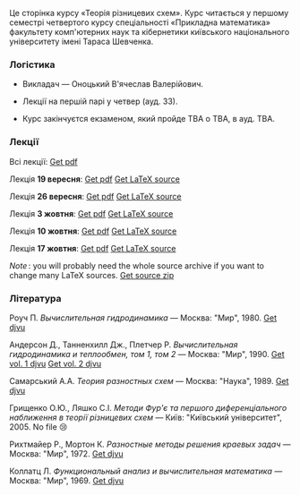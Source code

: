 <span class="text-muted">Це сторінка курсу &laquo;Теорія різницевих схем&raquo;. Курс читається у першому семестрі четвертого курсу спеціальності &laquo;Прикладна математика&raquo; факультету комп'ютерних наук та кібернетики київського національного університету імені Тараса Шевченка.</span>

<h3 class="text-primary">Логістика</h3>

- Викладач &mdash; Оноцький В'ячеслав Валерійович.

- Лекції на першій парі у четвер (ауд. 33).

- Курс закінчуєтся екзаменом, який пройде TBA о TBA, в ауд. TBA. 

<h3 class="text-primary">Лекції</h3>

Всі лекції: <a class="badge badge-success" href="lectures/Оноцький,%20всі%20лекції.pdf">Get pdf</a> 

Лекція **19 вересня**: <a class="badge badge-success" href="lectures/Оноцький,%20лекція%2019.09.pdf">Get pdf</a> <a class="badge badge-info" href="lectures/01.tex">Get LaTeX source</a> 

Лекція **26 вересня**: <a class="badge badge-success" href="lectures/Оноцький,%20лекція%2026.09.pdf">Get pdf</a> <a class="badge badge-info" href="lectures/02.tex">Get LaTeX source</a> 

Лекція **3 жовтня**: <a class="badge badge-success" href="lectures/Оноцький,%20лекція%203.10.pdf">Get pdf</a> <a class="badge badge-info" href="lectures/03.tex">Get LaTeX source</a> 

Лекція **10 жовтня**: <a class="badge badge-success" href="lectures/Оноцький,%20лекція%2010.10.pdf">Get pdf</a> <a class="badge badge-info" href="lectures/04.tex">Get LaTeX source</a> 

Лекція **17 жовтня**: <a class="badge badge-success" href="lectures/Оноцький,%20лекція%2017.10.pdf">Get pdf</a> <a class="badge badge-info" href="lectures/05.tex">Get LaTeX source</a> 

<span class="text-muted">_Note_&thinsp;: you will probably need the whole source archive if you want to change many LaTeX sources. <a class="badge badge-info" href="lectures/all.zip">Get source zip</a></span>

<h3 class="text-primary">Література</h3>

Роуч&nbsp;П. _Вычислительная гидродинамика_ &mdash; Москва: "Мир", 1980. <a class="badge badge-success" href="books/Роуч%20-%20Вычислительная%20гидродинамика.djvu">Get djvu</a>

Андерсон&nbsp;Д., Танненхилл&nbsp;Дж., Плетчер&nbsp;Р. _Вычислительная гидродинамика и теплообмен, том&nbsp;1, том&nbsp;2_ &mdash; Москва: "Мир", 1990. <a class="badge badge-success" href="books/Андерсон,%20Таннехилл,%20Плетчер%20-%20Вычислительная%20гидродинамика%20и%20теплообмен.%20Том%201.djvu">Get vol. 1 djvu</a> <a class="badge badge-success" href="books/Андерсон,%20Таннехилл,%20Плетчер%20-%20Вычислительная%20гидродинамика%20и%20теплообмен.%20Том%202.djvu">Get vol. 2 djvu</a>

Самарський&nbsp;А.А. _Теория разностных схем_ &mdash; Москва: "Наука", 1989. <a class="badge badge-success" href="books/Самарский%20-%20Теория%20разностных%20схем.djvu">Get djvu</a>

Грищенко&nbsp;О.Ю., Ляшко&nbsp;С.І. _Методи Фур'є та першого диференціального наближення в теорії різницевих схем_ &mdash; Київ: "Київський університет", 2005. <span class="badge badge-warning">No file :cry:</span>

Рихтмайер&nbsp;Р., Мортон&nbsp;К. _Разностные методы решения краевых задач_ &mdash; Москва: "Мир", 1972. <a class="badge badge-success" href="books/Роуч%20-%20Вычислительная%20гидродинамика.djvu">Get djvu</a>

Коллатц&nbsp;Л. _Функциональный анализ и вычислительная математика_ &mdash; Москва: "Мир", 1969. <a class="badge badge-success" href="books/Коллатц%20-%20Функциональный%20анализ%20и%20вычислительная%20математика.djvu">Get djvu</a>
